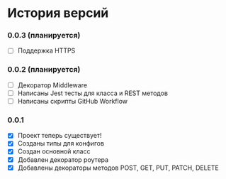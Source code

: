 # История версий

### 0.0.3 (планируется)
- [ ] Поддержка HTTPS

### 0.0.2 (планируется)
- [ ] Декоратор Middleware
- [ ] Написаны Jest тесты для класса и REST методов
- [ ] Написаны скрипты GitHub Workflow

### 0.0.1
- [x] Проект теперь существует!
- [x] Созданы типы для конфигов
- [x] Создан основной класс
- [x] Добавлен декоратор роутера
- [x] Добавлены декораторы методов POST, GET, PUT, PATCH, DELETE
